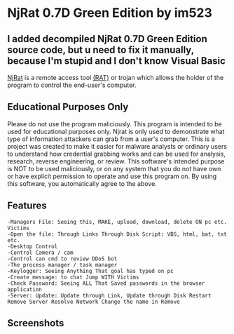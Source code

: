 # NjRat 0.7D Green Edition by im523
## I added decompiled NjRat 0.7D Green Edition source code, but u need to fix it manually, because I'm stupid and I don't know Visual Basic

[NjRat](https://en.wikipedia.org/wiki/NjRAT) is a remote access tool [(RAT)](https://en.wikipedia.org/wiki/Remote_desktop_software#RAT) or trojan which allows the holder of the program to control the end-user's computer.
## Educational Purposes Only

Please do not use the program maliciously. This program is intended to be used for educational purposes only. Njrat is only used to demonstrate what type of information attackers can grab from a user's computer. This is a project was created to make it easier for malware analysts or ordinary users to understand how credential grabbing works and can be used for analysis, research, reverse engineering, or review. This software's intended purpose is NOT to be used maliciously, or on any system that you do not have own or have explicit permission to operate and use this program on. By using this software, you automatically agree to the above.

## Features

    -Managers File: Seeing this, MAKE, upload, download, delete ON pc etc. Victims
    -Open the file: Through Links Through Disk Script: VBS, html, bat, txt etc.
    -Desktop Control
    -Control Camera / cam
    -Control can cmd to review DDoS bot
    -The process manager / task manager
    -Keylogger: Seeing Anything That goal has typed on pc
    -Create message: to chat Jump WITH Victims
    -Check Password: Seeing ALL That Saved passwords in the browser application
    -Server: Update: Update through Link, Update through Disk Restart Remove Server Resolve Network Change the name in Remove

## Screenshots

